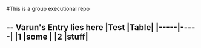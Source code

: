 #This is a group executional repo

--
Varun's Entry lies here 
|Test |Table|
|-----|-----|
|1    |some |
|2    |stuff|
--